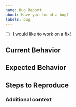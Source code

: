 ```yaml
---
name: Bug Report
about: Have you found a bug?
labels: bug
---
```


<!--
Please provide the following information so we can confirm and fix the issue as quickly as possible.

The process for bug fixing is:

- We will first assess if the behavior is different from what should occur
- Confirm the bug is reproducible
- Decide how to best fix the bug
- Work towards a fix
-->

<!-- If you would like to implement a PR, we are happy to help you go through the process! -->

- [ ] I would like to work on a fix!

## Current Behavior

## Expected Behavior

## Steps to Reproduce

<!-- Describe how to reproduce the issue. Please provide a minimal standalone reproduction,
ideally a link to a repository or demo if possible, where the bug can be observed.
Reproduction is essential to confirming a fixing a bug, and working with us to reproduce it helps tremendously! -->

### Additional context

<!-- Add any other context about the problem here, or a suggestion for a possible fix -->
